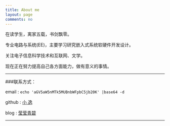 ```yaml
---
title: About me
layout: page
comments: no
---
```


在读学生，离家五载，书剑飘零。

专业电路与系统(EE)，主要学习研究嵌入式系统软硬件开发设计。

关注电子信息科学技术和互联网、文学。

现在正在努力提高自己各方面能力，做有意义的事情。



----

###联系方式：        

email  :  `echo 'aGV5aW5nMTk5MUBnbWFpbC5jb20K' |base64 -d`

github :  [小 逸](https://github.com/huangtuzhi)      

blog   :  [莹莹青碧](http://tuzhi.letiantian.me)

----

